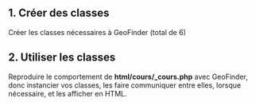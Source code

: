 
## 1. Créer des classes

Créer les classes nécessaires à GeoFinder (total de 6)


## 2. Utiliser les classes

Reproduire le comportement de **html/cours/_cours.php** avec GeoFinder, donc instancier vos classes, les faire communiquer entre elles, lorsque nécessaire, et les afficher en HTML. 